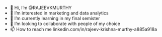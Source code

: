 - 👋 Hi, I’m @RAJEEVKMURTHY
- 👀 I’m interested in marketing and data analytics
- 🌱 I’m currently learning in my final semister
- 💞️ I’m looking to collaborate with people of my choice
- 📫 How to reach me linkedin.com/in/rajeev-krishna-murthy-a885a918a

<!---
RAJEEVKMURTHY/RAJEEVKMURTHY is a ✨ special ✨ repository because its `README.md` (this file) appears on your GitHub profile.
You can click the Preview link to take a look at your changes.
--->
